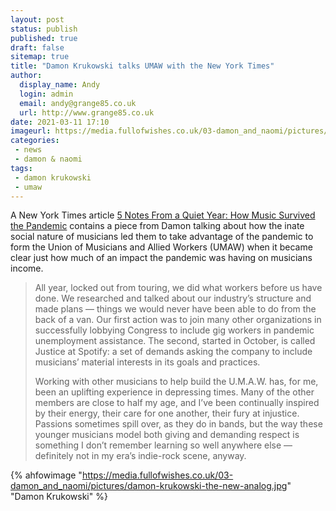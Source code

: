 ```yaml
---
layout: post
status: publish
published: true
draft: false
sitemap: true
title: "Damon Krukowski talks UMAW with the New York Times"
author:
  display_name: Andy
  login: admin
  email: andy@grange85.co.uk
  url: http://www.grange85.co.uk
date: 2021-03-11 17:10
imageurl: https://media.fullofwishes.co.uk/03-damon_and_naomi/pictures/damon-krukowski-the-new-analog.jpg
categories:
 - news
 - damon & naomi
tags:
 - damon krukowski
 - umaw
---
```

A New York Times article [5 Notes From a Quiet Year: How Music Survived the Pandemic](https://www.nytimes.com/interactive/2021/03/11/magazine/live-music-covid.html) contains a piece from Damon talking about how the inate social nature of musicians led them to take advantage of the pandemic to form the Union of Musicians and Allied Workers (UMAW) when it became clear just how much of an impact the pandemic was having on musicians income.


<!--more-->

> All year, locked out from touring, we did what workers before us have done. We researched and talked about our industry’s structure and made plans — things we would never have been able to do from the back of a van. Our first action was to join many other organizations in successfully lobbying Congress to include gig workers in pandemic unemployment assistance. The second, started in October, is called Justice at Spotify: a set of demands asking the company to include musicians’ material interests in its goals and practices.
> 
> Working with other musicians to help build the U.M.A.W. has, for me, been an uplifting experience in depressing times. Many of the other members are close to half my age, and I’ve been continually inspired by their energy, their care for one another, their fury at injustice. Passions sometimes spill over, as they do in bands, but the way these younger musicians model both giving and demanding respect is something I don’t remember learning so well anywhere else — definitely not in my era’s indie-rock scene, anyway.


{% ahfowimage "https://media.fullofwishes.co.uk/03-damon_and_naomi/pictures/damon-krukowski-the-new-analog.jpg" "Damon Krukowski" %}
